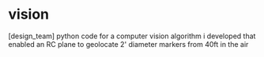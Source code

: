# vision
[design_team] python code for a computer vision algorithm i developed that enabled an RC plane to geolocate 2' diameter markers from 40ft in the air 
